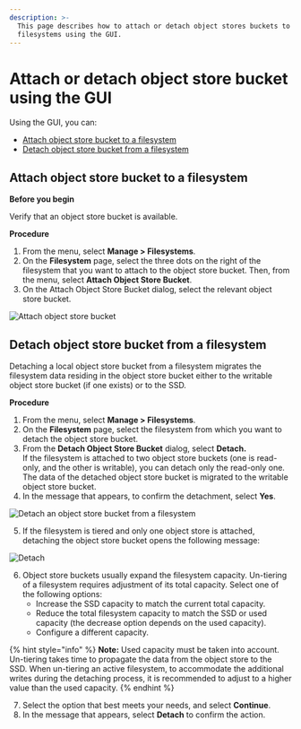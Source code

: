 ```yaml
---
description: >-
  This page describes how to attach or detach object stores buckets to or from
  filesystems using the GUI.
---
```


# Attach or detach object store bucket using the GUI

Using the GUI, you can:

* [Attach object store bucket to a filesystem](attaching-detaching-object-stores-to-from-filesystems.md#attach-or-detach-object-store-bucket-to-a-filesystem)
* [Detach object store bucket from a filesystem](attaching-detaching-object-stores-to-from-filesystems.md#detach-object-store-bucket-from-a-filesystem)

## Attach object store bucket to a filesystem

**Before you begin**

Verify that an object store bucket is available.

**Procedure**

1. From the menu, select **Manage > Filesystems**.
2. On the **Filesystem** page, select the three dots on the right of the filesystem that you want to attach to the object store bucket. Then, from the menu, select **Attach Object Store Bucket**.
3. On the Attach Object Store Bucket dialog, select the relevant object store bucket.

![Attach object store bucket](../../.gitbook/assets/wmng\_attach\_obs.gif)

## Detach object store bucket from a filesystem

Detaching a local object store bucket from a filesystem migrates the filesystem data residing in the object store bucket either to the writable object store bucket (if one exists) or to the SSD.

**Procedure**

1. From the menu, select **Manage > Filesystems**.
2. On the **Filesystem** page, select the filesystem from which you want to detach the object store bucket.
3. From the **Detach Object Store Bucket** dialog, select **Detach.**\
   If the filesystem is attached to two object store buckets (one is read-only, and the other is writable), you can detach only the read-only one. The data of the detached object store bucket is migrated to the writable object store bucket.
4. In the message that appears, to confirm the detachment, select **Yes**.

![Detach an object store bucket from a filesystem](../../.gitbook/assets/wmng\_detach\_obs.gif)

5. If the filesystem is tiered and only one object store is attached, detaching the object store bucket opens the following message:

![Detach](../../.gitbook/assets/wmng\_detach\_obs\_and\_untier.png)

6. Object store buckets usually expand the filesystem capacity. Un-tiering of a filesystem requires adjustment of its total capacity. Select one of the following options:
   * Increase the SSD capacity to match the current total capacity.
   * Reduce the total filesystem capacity to match the SSD or used capacity (the decrease option depends on the used capacity).
   * Configure a different capacity.

{% hint style="info" %}
**Note:** Used capacity must be taken into account. Un-tiering takes time to propagate the data from the object store to the SSD. When un-tiering an active filesystem, to accommodate the additional writes during the detaching process, it is recommended to adjust to a higher value than the used capacity.
{% endhint %}

7. Select the option that best meets your needs, and select **Continue**.
8. In the message that appears, select **Detach** to confirm the action.
